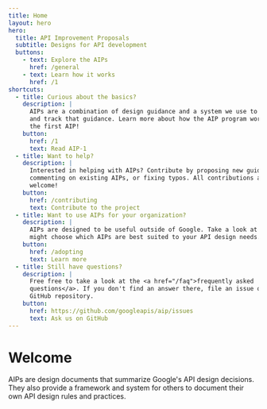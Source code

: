 ```yaml
---
title: Home
layout: hero
hero:
  title: API Improvement Proposals
  subtitle: Designs for API development
  buttons:
    - text: Explore the AIPs
      href: /general
    - text: Learn how it works
      href: /1
shortcuts:
  - title: Curious about the basics?
    description: |
      AIPs are a combination of design guidance and a system we use to manage
      and track that guidance. Learn more about how the AIP program works in
      the first AIP!
    button:
      href: /1
      text: Read AIP-1
  - title: Want to help?
    description: |
      Interested in helping with AIPs? Contribute by proposing new guidance,
      commenting on existing AIPs, or fixing typos. All contributions are
      welcome!
    button:
      href: /contributing
      text: Contribute to the project
  - title: Want to use AIPs for your organization?
    description: |
      AIPs are designed to be useful outside of Google. Take a look at how you
      might choose which AIPs are best suited to your API design needs.
    button:
      href: /adopting
      text: Learn more
  - title: Still have questions?
    description: |
      Free free to take a look at the <a href="/faq">frequently asked
      questions</a>. If you don't find an answer there, file an issue on our
      GitHub repository.
    button:
      href: https://github.com/googleapis/aip/issues
      text: Ask us on GitHub
---
```


# Welcome

AIPs are design documents that summarize Google's API design decisions. They
also provide a framework and system for others to document their own API design
rules and practices.
